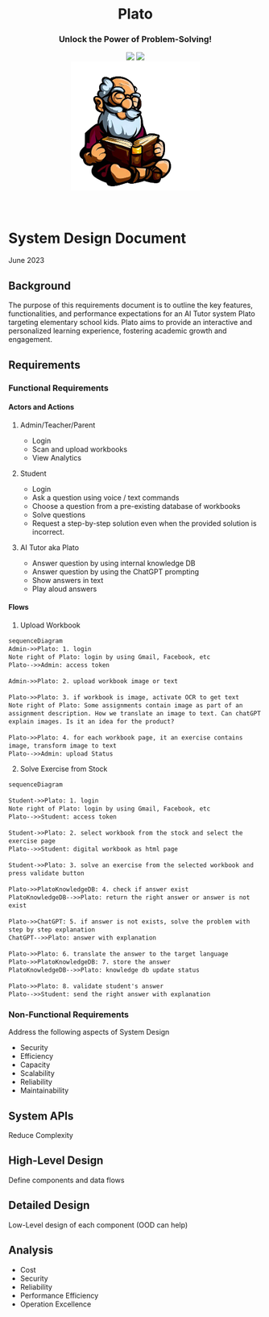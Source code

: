 <div align="center">
<h1 align="center"> Plato </h1> 
<h3>Unlock the Power of Problem-Solving!</br></h3>
<img src="https://img.shields.io/badge/Progress-1%25-red"> <img src="https://img.shields.io/badge/Feedback-Welcome-green">
</br>
<kbd>
<img src="../images/plato_1.png" width="256ppx"> 
</kbd>
</div>
</br>
</br>

# System Design Document
June 2023

## Background
The purpose of this requirements document is to outline the key features, functionalities, and performance expectations for an AI Tutor system Plato targeting elementary school kids. Plato aims to provide an interactive and personalized learning experience, fostering academic growth and engagement.

## Requirements

### Functional Requirements

#### Actors and Actions
1. Admin/Teacher/Parent
    - Login
    - Scan and upload workbooks
    - View Analytics

2. Student
    - Login
    - Ask a question using voice / text commands
    - Choose a question from a pre-existing database of workbooks
    - Solve questions
    - Request a step-by-step solution even when the provided solution is incorrect. 

3. AI Tutor aka Plato
    - Answer question by using internal knowledge DB
    - Answer question by using the ChatGPT prompting
    - Show answers in text
    - Play aloud answers

#### Flows
1. Upload Workbook
```mermaid
sequenceDiagram
Admin->>Plato: 1. login
Note right of Plato: login by using Gmail, Facebook, etc 
Plato-->>Admin: access token

Admin->>Plato: 2. upload workbook image or text

Plato->>Plato: 3. if workbook is image, activate OCR to get text
Note right of Plato: Some assignments contain image as part of an assignment description. How we translate an image to text. Can chatGPT explain images. Is it an idea for the product?

Plato->>Plato: 4. for each workbook page, it an exercise contains image, transform image to text 
Plato-->>Admin: upload Status
```

2. Solve Exercise from Stock
```mermaid
sequenceDiagram

Student->>Plato: 1. login
Note right of Plato: login by using Gmail, Facebook, etc 
Plato-->>Student: access token

Student->>Plato: 2. select workbook from the stock and select the exercise page
Plato-->>Student: digital workbook as html page 

Student->>Plato: 3. solve an exercise from the selected workbook and press validate button

Plato->>PlatoKnowledgeDB: 4. check if answer exist
PlatoKnowledgeDB-->>Plato: return the right answer or answer is not exist

Plato->>ChatGPT: 5. if answer is not exists, solve the problem with step by step explanation 
ChatGPT-->>Plato: answer with explanation

Plato->>Plato: 6. translate the answer to the target language
Plato->>PlatoKnowledgeDB: 7. store the answer
PlatoKnowledgeDB-->>Plato: knowledge db update status

Plato->>Plato: 8. validate student's answer
Plato-->>Student: send the right answer with explanation
```

### Non-Functional Requirements
Address the following aspects of System Design
- Security
- Efficiency
- Capacity
- Scalability
- Reliability
- Maintainability

## System APIs
Reduce Complexity

## High-Level Design
Define components and data flows 

## Detailed Design 
Low-Level design of each component (OOD can help)

## Analysis
- Cost
- Security
- Reliability
- Performance Efficiency
- Operation Excellence





